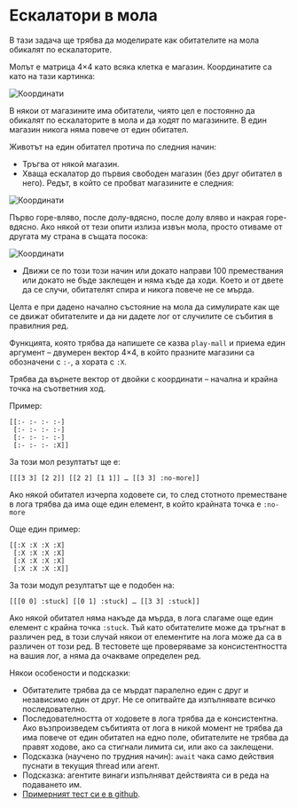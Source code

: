 # Ескалатори в мола

В тази задача ще трябва да моделирате как обитателите на мола обикалят по ескалаторите.

Молът е матрица 4×4 като всяка клетка е магазин. Координатите са като на тази картинка:

![Координати](https://raw.github.com/fmi/clojure-homework/master/tasks/04/coordinates.png)

В някои от магазините има обитатели, чиято цел е постоянно да обикалят по ескалаторите в мола и да ходят по магазините. В един магазин никога няма повече от един обитател.

Животът на един обитател протича по следния начин:

* Тръгва от някой магазин.
* Хваща ескалатор до първия свободен магазин (без друг обитател в него). Редът, в който се пробват магазините е следния:

![Координати](https://raw.github.com/fmi/clojure-homework/master/tasks/04/order-of-trying.png)

Първо горе-вляво, после долу-вдясно, после долу вляво и накрая горе-вдясно. Ако някой от тези опити излиза извън мола, просто отиваме от другата му страна в същата посока:

![Координати](https://raw.github.com/fmi/clojure-homework/master/tasks/04/out-of-bounds.png)

* Движи се по този този начин или докато направи 100 премествания или докато не бъде заклещен и няма къде да ходи. Което и от двете да се случи, обитателят спира и никога повече не се мърда.

Целта е при дадено начално състояние на мола да симулирате как ще се движат обитателите и да ни дадете лог от случилите се събития в правилния ред.

Функцията, която трябва да напишете се казва `play-mall` и приема един
аргумент – двумерен вектор 4×4, в който празните магазини са обозначени
с `:-`, а хората с `:X`.

Трябва да върнете вектор от двойки с координати – начална и крайна точка на
съответния ход.

Пример:

    [[:- :- :- :-]
     [:- :- :- :-]
     [:- :- :- :-]
     [:- :- :- :X]]

За този мол резултатът ще е:

    [[[3 3] [2 2]] [[2 2] [1 1]] … [[3 3] :no-more]]

Ако някой обитател изчерпа ходовете си, то след стотното преместване в лога трябва да има още един елемент, в който крайната точка е `:no-more`

Още един пример:

    [[:X :X :X :X]
     [:X :X :X :X]
     [:X :X :X :X]
     [:X :X :X :X]]

За този модул резултатът ще е подобен на:

    [[[0 0] :stuck] [[0 1] :stuck] … [[3 3] :stuck]]

Ако някой обитател няма накъде да мърда, в лога слагаме още един елемент с крайна точка `:stuck`. Тъй като обитателите може да тръгнат в различен ред, в този случай някои от елементите на лога може да са в различен от този ред. В тестовете ще проверяваме за консистентността на вашия лог, а няма да очакваме определен ред.

Някои особености и подсказки:

 * Обитателите трябва да се мърдат паралелно един с друг и независимо един от друг. Не се опитвайте да изпълнявате всичко последователно.
 * Последователността от ходовете в лога трябва да е консистентна. Ако възпроизведем събитията от лога в никой момент не трябва да има повече от един обитател на едно поле, обитателите не трябва да правят ходове, ако са стигнали лимита си, или ако са заклещени.
 * Подсказка (научено по трудния начин): `await` чака само действия пуснати в текущия thread или агент.
 * Подсказка: агентите винаги изпълняват действията си в реда на подаването им.
 * [Примерният тест си е в github](https://github.com/fmi/clojure-homework/blob/master/tasks/04/sample_test.clj).
